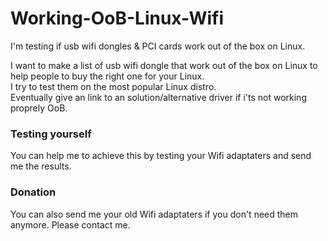 # Working-OoB-Linux-Wifi  
I'm testing if usb wifi dongles & PCI cards work out of the box on Linux.  
  
I want to make a list of usb wifi dongle that work out of the box on Linux to help people to buy the right one for your Linux.  
I try to test them on the most popular Linux distro.  
Eventually give an link to an solution/alternative driver if i'ts not working proprely OoB.  
  
### Testing yourself
You can help me to achieve this by testing your Wifi adaptaters and send me the results.  

### Donation
You can also send me your old Wifi adaptaters if you don't need them anymore. Please contact me.

